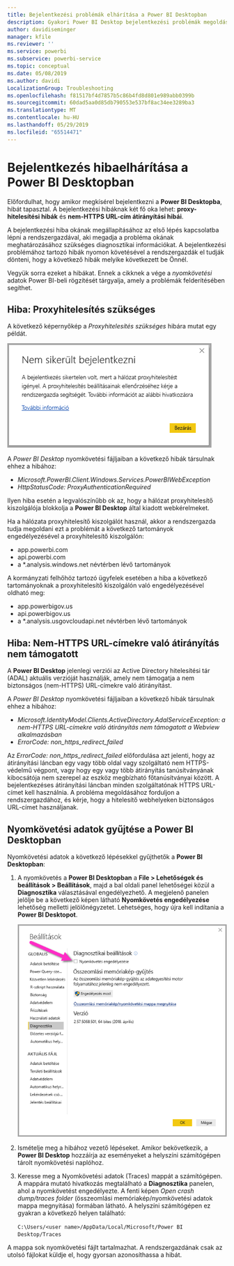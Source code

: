 ```yaml
---
title: Bejelentkezési problémák elhárítása a Power BI Desktopban
description: Gyakori Power BI Desktop bejelentkezési problémák megoldása
author: davidiseminger
manager: kfile
ms.reviewer: ''
ms.service: powerbi
ms.subservice: powerbi-service
ms.topic: conceptual
ms.date: 05/08/2019
ms.author: davidi
LocalizationGroup: Troubleshooting
ms.openlocfilehash: f81517bf4d7857b5c86b4fd8d801e989abb0399b
ms.sourcegitcommit: 60dad5aa0d85db790553e537bf8ac34ee3289ba3
ms.translationtype: MT
ms.contentlocale: hu-HU
ms.lasthandoff: 05/29/2019
ms.locfileid: "65514471"
---
```

# <a name="troubleshooting-sign-in-for-power-bi-desktop"></a>Bejelentkezés hibaelhárítása a Power BI Desktopban
Előfordulhat, hogy amikor megkísérel bejelentkezni a **Power BI Desktopba**, hibát tapasztal. A bejelentkezési hibáknak két fő oka lehet: **proxy-hitelesítési hibák** és **nem-HTTPS URL-cím átirányítási hibái**. 

A bejelentkezési hiba okának megállapításához az első lépés kapcsolatba lépni a rendszergazdával, aki megadja a probléma okának meghatározásához szükséges diagnosztikai információkat. A bejelentkezési problémához tartozó hibák nyomon követésével a rendszergazdák el tudják dönteni, hogy a következő hibák melyike következett be Önnél. 

Vegyük sorra ezeket a hibákat. Ennek a cikknek a vége a *nyomkövetési* adatok Power BI-beli rögzítését tárgyalja, amely a problémák felderítésében segíthet.


## <a name="proxy-authentication-required-error"></a>Hiba: Proxyhitelesítés szükséges

A következő képernyőkép a *Proxyhitelesítés szükséges* hibára mutat egy példát.

![Bejelentkezési hiba proxyhitelesítési hiba miatt](media/desktop-troubleshooting-sign-in/desktop-tshoot-sign-in_01.png)

A *Power BI Desktop* nyomkövetési fájljaiban a következő hibák társulnak ehhez a hibához:

* *Microsoft.PowerBI.Client.Windows.Services.PowerBIWebException*
* *HttpStatusCode: ProxyAuthenticationRequired*

Ilyen hiba esetén a legvalószínűbb ok az, hogy a hálózat proxyhitelesítő kiszolgálója blokkolja a **Power BI Desktop** által kiadott webkérelmeket. 

Ha a hálózata proxyhitelesítő kiszolgálót használ, akkor a rendszergazda tudja megoldani ezt a problémát a következő tartományok engedélyezésével a proxyhitelesítő kiszolgálón:

* app.powerbi.com
* api.powerbi.com
* a *.analysis.windows.net névtérben lévő tartományok

A kormányzati felhőhöz tartozó ügyfelek esetében a hiba a következő tartományoknak a proxyhitelesítő kiszolgálón való engedélyezésével oldható meg:

* app.powerbigov.us
* api.powerbigov.us
* a *.analysis.usgovcloudapi.net névtérben lévő tartományok

## <a name="non-https-url-redirect-not-supported-error"></a>Hiba: Nem-HTTPS URL-címekre való átirányítás nem támogatott

A **Power BI Desktop** jelenlegi verziói az Active Directory hitelesítési tár (ADAL) aktuális verzióját használják, amely nem támogatja a nem biztonságos (nem-HTTPS) URL-címekre való átirányítást. 

A *Power BI Desktop* nyomkövetési fájljaiban a következő hibák társulnak ehhez a hibához:

* *Microsoft.IdentityModel.Clients.ActiveDirectory.AdalServiceException: a nem-HTTPS URL-címekre való átirányítás nem támogatott a Webview alkalmazásban*
* *ErrorCode: non_https_redirect_failed*

Az *ErrorCode: non_https_redirect_failed* előfordulása azt jelenti, hogy az átirányítási láncban egy vagy több oldal vagy szolgáltató nem HTTPS-védelmű végpont, vagy hogy egy vagy több átirányítás tanúsítványának kibocsátója nem szerepel az eszköz megbízható főtanúsítványai között. A bejelentkezéses átirányítási láncban minden szolgáltatónak HTTPS URL-címet kell használnia. A probléma megoldásához forduljon a rendszergazdához, és kérje, hogy a hitelesítő webhelyeken biztonságos URL-címet használjanak. 

## <a name="how-to-collect-a-trace-in-power-bi-desktop"></a>Nyomkövetési adatok gyűjtése a Power BI Desktopban

Nyomkövetési adatok a következő lépésekkel gyűjthetők a **Power BI Desktopban**:

1. A nyomkövetés a **Power BI Desktopban** a **File > Lehetőségek és beállítások > Beállítások**, majd a bal oldali panel lehetőségei közül a **Diagnosztika** választásával engedélyezhető. A megjelenő panelen jelölje be a következő képen látható **Nyomkövetés engedélyezése** lehetőség melletti jelölőnégyzetet. Lehetséges, hogy újra kell indítania a **Power BI Desktopot**.
   
   ![Nyomkövetés engedélyezése a Power BI Desktopban](media/desktop-troubleshooting-sign-in/desktop-tshoot-sign-in_02.png)

2. Ismételje meg a hibához vezető lépéseket. Amikor bekövetkezik, a **Power BI Desktop** hozzáírja az eseményeket a helyszíni számítógépen tárolt nyomkövetési naplóhoz.

3. Keresse meg a Nyomkövetési adatok (Traces) mappát a számítógépen. A mappára mutató hivatkozás megtalálható a **Diagnosztika** panelen, ahol a nyomkövetést engedélyezte. A fenti képen *Open crash dump/traces folder* (összeomlási memóriakép/nyomkövetési adatok mappa megnyitása) formában látható. A helyszíni számítógépen ez gyakran a következő helyen található:

    `C:\Users/<user name>/AppData/Local/Microsoft/Power BI Desktop/Traces`

A mappa sok nyomkövetési fájlt tartalmazhat. A rendszergazdának csak az utolsó fájlokat küldje el, hogy gyorsan azonosíthassa a hibát. 

